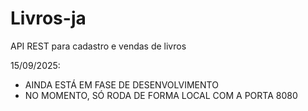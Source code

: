 # Livros-ja
API REST para cadastro e vendas de livros


15/09/2025:
- AINDA ESTÁ EM FASE DE DESENVOLVIMENTO
- NO MOMENTO, SÓ RODA DE FORMA LOCAL COM A PORTA 8080

